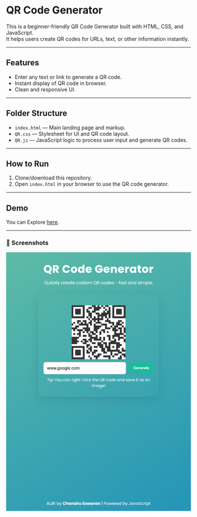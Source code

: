 # QR Code Generator

This is a beginner-friendly QR Code Generator built with HTML, CSS, and JavaScript.  
It helps users create QR codes for URLs, text, or other information instantly.

---

## Features

- Enter any text or link to generate a QR code.
- Instant display of QR code in browser.
- Clean and responsive UI.

---

## Folder Structure

- `index.html` — Main landing page and markup.
- `QR.css` — Stylesheet for UI and QR code layout.
- `QR.js` — JavaScript logic to process user input and generate QR codes.

---

## How to Run

1. Clone/download this repository.
2. Open `index.html` in your browser to use the QR code generator.

---

## Demo
You can Explore [here](https://chandrueswaran.github.io/QR_generator/).

---

### 📸 Screenshots  
 
![ScreenShot](ScreenShot.png)
